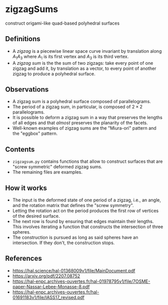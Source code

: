 # zigzagSums
construct origami-like quad-based polyhedral surfaces

## Definitions
* A *zigzag* is a piecewise linear space curve invariant by translation along $A_1A_3$ where $A_1$ is its first vertex and $A_3$ is its third vertex.
* A *zigzag sum* is the the sum of two zigzags: take every point of one zigzag and add it, by translation as a vector, to every point of another zigzag to produce a polyhedral surface.

## Observations
* A zigzag sum is a polyhedral surface composed of parallelograms.
* The period of a zigzag sum, in particular, is composed of $2\times 2$ parallelograms.
* It is possible to deform a zigzag sum in a way that preserves the lengths of all edges and that *almost* preserves the planarity of the facets.
* Well-known examples of zigzag sums are the "Miura-ori" pattern and the "eggbox" pattern.

## Contents
* ``zigzagsum.py`` contains functions that allow to construct surfaces that are "screw symmetric" deformed zigzag sums.
* The remaining files are examples.

## How it works
* The input is the deformed state of one period of a zigzag, i.e., an angle, and the rotation matrix that defines the "screw symmetry".
* Letting the rotation act on the period produces the first row of vertices of the desired surface.
* The next row is found by ensuring that edges maintain their lengths. This involves iterating a function that constructs the intersection of three spheres.
* The construction is pursued as long as said spheres have an intersection. If they don't, the construction stops.

## References
* https://hal.science/hal-01368009v1/file/MainDocument.pdf
* https://arxiv.org/pdf/2207.08752
* https://hal-enpc.archives-ouvertes.fr/hal-01978795v1/file/7OSME-paper-Nassar-Lebee-Monasse-8.pdf
* https://hal-enpc.archives-ouvertes.fr/hal-01691183v1/file/IASS17_revised.pdf
